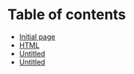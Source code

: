 # Table of contents

* [Initial page](README.md)
* [HTML](html.md)
* [Untitled](untitled-1.md)
* [Untitled](untitled-2.md)

